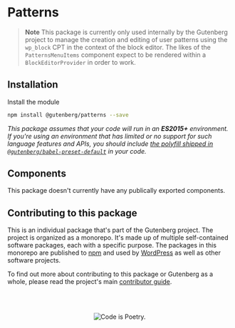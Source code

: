 # Patterns

> **Note**
> This package is currently only used internally by the Gutenberg project to manage the creation and editing of user patterns using the `wp_block` CPT in the context of the block editor. The likes of the `PatternsMenuItems` component expect to be rendered within a `BlockEditorProvider` in order to work.

## Installation

Install the module

```bash
npm install @gutenberg/patterns --save
```

_This package assumes that your code will run in an **ES2015+** environment. If you're using an environment that has limited or no support for such language features and APIs, you should include [the polyfill shipped in `@gutenberg/babel-preset-default`](https://github.com/WordPress/gutenberg/tree/HEAD/packages/babel-preset-default#polyfill) in your code._

## Components

This package doesn't currently have any publically exported components.

## Contributing to this package

This is an individual package that's part of the Gutenberg project. The project is organized as a monorepo. It's made up of multiple self-contained software packages, each with a specific purpose. The packages in this monorepo are published to [npm](https://www.npmjs.com/) and used by [WordPress](https://make.wordpress.org/core/) as well as other software projects.

To find out more about contributing to this package or Gutenberg as a whole, please read the project's main [contributor guide](https://github.com/WordPress/gutenberg/tree/HEAD/CONTRIBUTING.md).

<br /><br /><p align="center"><img src="https://s.w.org/style/images/codeispoetry.png?1" alt="Code is Poetry." /></p>
